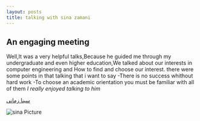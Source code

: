 ```yaml
---
layout: posts
title: talking with sina zamani
---
```


## An engaging meeting

Well,It was a very helpful talks,Because he guided me through my undergraduate and even higher education,We talked about our interests in computer engineering and How to find and choose our interest.
there were some points in that talking  that i want to say
-There is no success whithout hard work
-To choose an academic orientation you must be familiar with all of them
_I really enjoyed talking to him_

[سینا زمانی](http://www.sinazamani9364.ir/)



![](D:\picture\sina "sina Picture")

